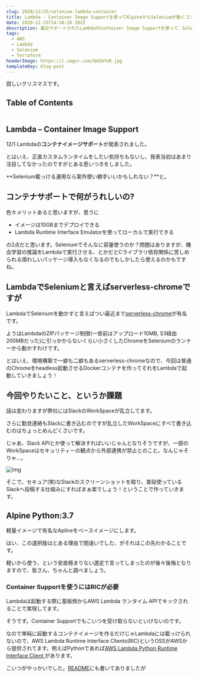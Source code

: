 ```yaml
---
slug: 2020/12/25/selenium-lambda-container
title: Lambda – Container Image Supportを使ってAlpineからSeleniumが動くコンテナを作ってTerraformで当てる
date: 2020-12-25T14:58:26.302Z
description: 最近サポートされたLambdaのContainer Image Supportを使って、Seleniumを動かしてみます。ついでにTerraform化します。
tags:
  - AWS
  - Lambda
  - Selenium
  - Terraform
headerImage: https://i.imgur.com/QmIHfeR.jpg
templateKey: blog-post
---
```

寂しいクリスマスです。

## Table of Contents

```toc

```

## Lambda – Container Image Support

12/1 Lambdaの**コンテナイメージサポート**が発表されました。

とはいえ、正直カスタムランタイムをしたい気持ちもないし、発表当初はあまり注目してなかったのですがとある思いつきをしました。

**Selenium載っける運用なら案外使い勝手いいかもしれない？**と。

## コンテナサポートで何がうれしいの?

色々メリットあると思いますが、思うに

- イメージは10GBまでデプロイできる
- Lambda Runtime Interface Emulatorを使ってローカルで実行できる

の2点だと思います。Seleniumでそんなに容量使うのか？問題はありますが、機会学習の推論をLambdaで実行させる、とかだとCライブラリ依存関係に苦しめられる煩わしいパッケージ導入もなくなるのでもしかしたら使えるのかもですね。

## LambdaでSeleniumと言えばserverless-chromeですが

LambdaでSeleniumを動かすと言えばつい最近まで[serverless-chrome](https://github.com/adieuadieu/serverless-chrome)が有名です。

ようはLambdaのZIPパッケージ制限(一昔前はアップロード10MB, S3経由200MBだった)に引っかからないくらい小さくしたChromeをSeleniumのランナーから動かすわけです。

とはいえ、環境構築で一癖も二癖もあるserverless-chromeなので、今回は普通のChromeをheadless起動させるDockerコンテナを作ってそれをLambdaで起動していきましょう！

## 今回やりたいこと、というか課題

話は変わりますが弊社にはSlackのWorkSpaceが乱立してます。

さらに勤怠連絡もSlackに書き込むのですが乱立したWorkSpaceにすべて書き込むのはちょっとめんどくさいです。

じゃあ、Slack APIとか使って解決すればいいじゃんとなりそうですが、一部のWorkSpaceはセキュリティーの観点から外部連携が禁止とのこと。なんじゃそりゃ...。

![img](https://i.imgur.com/odKSxHU.png)

そこで、セキュア(笑)なSlackのスクリーンショットを取り、普段使っているSlackへ投稿する仕組みにすればまぁ楽でしょう！ということで作っていきます。

## Alpine Python:3.7

軽量イメージで有名なAplineをベースイメージにします。

はい、この選択肢はとある理由で間違いでした、がそれはこの先わかることです。

軽いから使う、という安直極まりない選定で言ってしまったのが後々後悔となりますので、皆さん、ちゃんと調べましょう。

### Container Supportを使うにはRICが必要

Lambdaは起動する際に基板側からAWS Lambda ランタイム APIでキックされることで実現してます。

そうです。Container Supportでもこいつを受け取らないといけないのです。

なので単純に起動するコンテナイメージを作るだけじゃLambdaには載っけられないので、AWS Lambda Runtime Interface Clients(RIC)というOSSがAWSから提供されてます。例えばPythonであれば[AWS Lambda Python Runtime Interface Client
](https://github.com/aws/aws-lambda-python-runtime-interface-client)があります。

こいつがやっかいでした。[README](https://github.com/aws/aws-lambda-python-runtime-interface-client/blob/main/README.md#creating-a-docker-image-for-lambda-with-the-runtime-interface-client)にも書いてありましたが